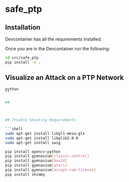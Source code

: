 # safe_ptp

## Installation 

Devcontainer has all the requirements installed. 

Once you are in the Devcontainer run the following:

```bash
cd src/safe_ptp
pip install -e .
```

## Visualize an Attack on a PTP Network


```bash
python
``

## 



## Trouble Shooting Requirements

```shell
sudo apt-get install libgl1-mesa-glx
sudo apt-get install libglib2.0-0
sudo apt-get install swig

pip install opencv-python
pip install gymnasium[classic-control]
pip install gymnasium[box2d]
pip install gymnasium[atari]
pip install gymnasium[accept-rom-license]
pip install shimmy
```